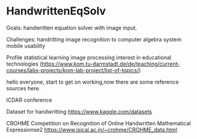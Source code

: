 # HandwrittenEqSolv
Goals:
handwritten equation solver with image input.

Challenges:
handritting image recognition to computer algebra system
mobile
usability

Profile
statistical learning
image processing
interest in educational technologies
(https://www.kom.tu-darmstadt.de/de/teaching/current-courses/labs-projects/kom-lab-project/list-of-topics/)






hello everyone, start to get on working,now there are some reference sources here.


ICDAR conference

Dataset for handwritting
https://www.kaggle.com/datasets

CROHME Competition on Recognition of Online Handwritten Mathematical Expressionse2
https://www.isical.ac.in/~crohme/CROHME_data.html

